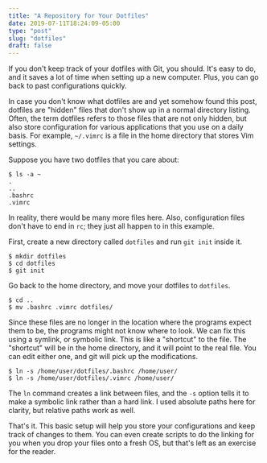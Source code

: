 ```yaml
---
title: "A Repository for Your Dotfiles"
date: 2019-07-11T18:24:09-05:00
type: "post"
slug: "dotfiles"
draft: false
---
```


If you don't keep track of your dotfiles with Git, you should. It's easy to do,
and it saves a lot of time when setting up a new computer. Plus, you can go
back to past configurations quickly.

In case you don't know what dotfiles are and yet somehow found this post,
dotfiles are "hidden" files that don't show up in a normal directory listing.
Often, the term dotfiles refers to those files that are not only hidden, but
also store configuration for various applications that you use on a daily
basis. For example, `~/.vimrc` is a file in the home directory that stores
Vim settings.

Suppose you have two dotfiles that you care about:

```
$ ls -a ~
.
..
.bashrc
.vimrc
```

In reality, there would be many more files here. Also, configuration files
don't have to end in `rc`; they just all happen to in this example.

First, create a new directory called `dotfiles` and run `git init` inside it.

```
$ mkdir dotfiles
$ cd dotfiles
$ git init
```

Go back to the home directory, and move your dotfiles to `dotfiles`.

```
$ cd ..
$ mv .bashrc .vimrc dotfiles/
```

Since these files are no longer in the location where the programs expect them
to be, the programs might not know where to look. We can fix this using a
symlink, or symbolic link. This is like a "shortcut" to the file. The "shortcut"
will be in the home directory, and it will point to the real file. You can edit
either one, and git will pick up the modifications.

```
$ ln -s /home/user/dotfiles/.bashrc /home/user/
$ ln -s /home/user/dotfiles/.vimrc /home/user/
```

The `ln` command creates a link between files, and the `-s` option tells it to
make a symbolic link rather than a hard link. I used absolute paths here for
clarity, but relative paths work as well.

That's it. This basic setup will help you store your configurations and keep
track of changes to them. You can even create scripts to do the linking for you
when you drop your files onto a fresh OS, but that's left as an exercise for
the reader.
